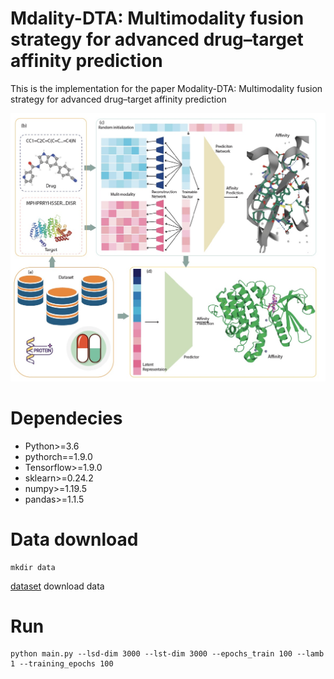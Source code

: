 # Mdality-DTA: Multimodality fusion strategy for advanced drug–target affinity prediction

This is the implementation for the paper Modality-DTA: Multimodality fusion strategy for advanced drug–target affinity prediction

![Image](https://github.com/xzenglab/MultimodalityDTA/blob/main/image/overview.jpg)



# Dependecies

* Python>=3.6
* pythorch==1.9.0
* Tensorflow>=1.9.0
* sklearn>=0.24.2
* numpy>=1.19.5
* pandas>=1.1.5
# Data download

```
mkdir data
```
 [dataset](https://drive.google.com/drive/folders/1ViullcWrpfgSf1Uv7-nMhgCuHVS-xhGz?usp=sharing) download data

# Run

```
python main.py --lsd-dim 3000 --lst-dim 3000 --epochs_train 100 --lamb 1 --training_epochs 100
```

